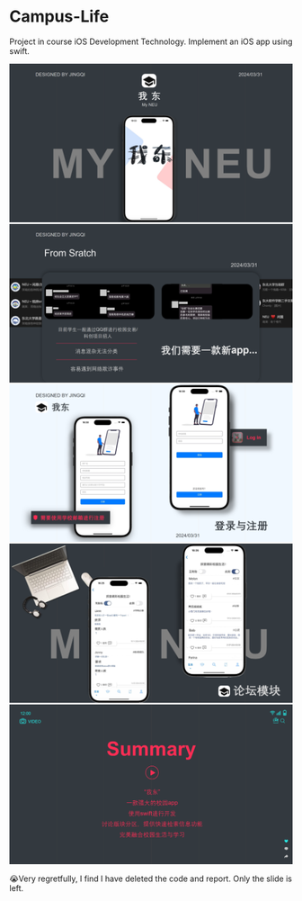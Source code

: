 # Campus-Life
Project in course iOS Development Technology. Implement an iOS app using swift.

![image](image/01.png)
![image](image/02.png)
![image](image/03.png)
![image](image/04.png)
![image](image/05.png)

😭Very regretfully, I find I have deleted the code and report. Only the slide is left.
